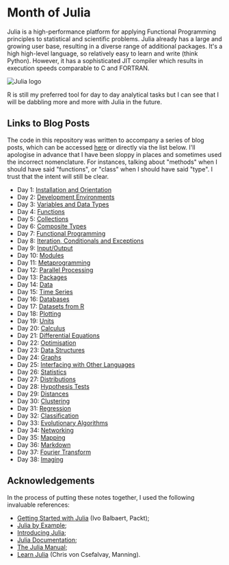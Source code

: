 # Month of Julia

Julia is a high-performance platform for applying Functional Programming principles to statistical and scientific problems. Julia already has a large and growing user base, resulting in a diverse range of additional packages. It's a high high-level language, so relatively easy to learn and write (think Python). However, it has a sophisticated JIT compiler which results in execution speeds comparable to C and FORTRAN.

![Julia logo](http://www.exegetic.biz/static/img/2015/08/Julia-Logo.png "Julia!")

R is still my preferred tool for day to day analytical tasks but I can see that I will be dabbling more and more with Julia in the future.

## Links to Blog Posts

The code in this repository was written to accompany a series of blog posts, which can be accessed [here](http://www.exegetic.biz/blog/tag/monthofjulia/) or directly via the list below.
I'll apologise in advance that I have been sloppy in places and sometimes used the incorrect nomenclature. For
instances, talking about "methods" when I should have said "functions", or "class" when I should have said "type".
I trust that the intent will still be clear.

- Day 1: [Installation and Orientation](http://www.exegetic.biz/blog/2015/08/monthofjulia-day-01-installation-and-orientation/ "Getting Julia installed and running.")
- Day 2: [Development Environments](http://www.exegetic.biz/blog/2015/09/monthofjulia-day-02-development-environments/ "Environments for working on Julia code.")
- Day 3: [Variables and Data Types](http://www.exegetic.biz/blog/2015/09/monthofjulia-day-03-variables-and-data-types/ "Integers, strings, etc.")
- Day 4: [Functions](http://www.exegetic.biz/blog/2015/09/monthofjulia-day-04-functions/ "Creating structure with functions.")
- Day 5: [Collections](http://www.exegetic.biz/blog/2015/09/monthofjulia-day-05-collections/ "Groups of things.")
- Day 6: [Composite Types](http://www.exegetic.biz/blog/2015/09/monthofjulia-day-06-composite-types/ "Build your own funky types.")
- Day 7: [Functional Programming](http://www.exegetic.biz/blog/2015/09/monthofjulia-day-07-functional-programming/ "Functions on functions.")
- Day 8: [Iteration, Conditionals and Exceptions](http://www.exegetic.biz/blog/2015/09/monthofjulia-day-08-iteration-and-control/ "Repetition, choices and breaking stuff.")
- Day 9: [Input/Output](http://www.exegetic.biz/blog/2015/09/monthofjulia-day-09-input-and-output/ "Reading and writing.")
- Day 10: [Modules](http://www.exegetic.biz/blog/2015/09/monthofjulia-day-10-modules/ "Keeping things modular.")
- Day 11: [Metaprogramming](http://www.exegetic.biz/blog/2015/09/monthofjulia-day-11-metaprogramming/ "Code making more code.")
- Day 12: [Parallel Processing](http://www.exegetic.biz/blog/2015/09/monthofjulia-day-12-parallel-processing/ "Doing many things at once.")
- Day 13: [Packages](http://www.exegetic.biz/blog/2015/09/monthofjulia-day-13-packages/ "Expanding Julia with add on packages.")
- Day 14: [Data](http://www.exegetic.biz/blog/2015/09/monthofjulia-day-14-data/ "Grist for your analyses.")
- Day 15: [Time Series](http://www.exegetic.biz/blog/2015/09/monthofjulia-day-15-time-series/ "Data gathered over time.")
- Day 16: [Databases](http://www.exegetic.biz/blog/2015/09/monthofjulia-day-16-databases/ "Querying a DB.")
- Day 17: [Datasets from R](http://www.exegetic.biz/blog/2015/09/monthofjulia-day-17-datasets-from-r/ "A cornucopia of data courtesy of R.")
- Day 18: [Plotting](http://www.exegetic.biz/blog/2015/09/monthofjulia-day-18-plotting/ "Pictures from formulae and data.")
- Day 19: [Units](http://www.exegetic.biz/blog/2015/09/monthofjulia-day-19-units/ "Measurements: quantities and units.")
- Day 20: [Calculus](http://www.exegetic.biz/blog/2015/09/monthofjulia-day-20-calculus/ "Integrating and Differentiating like a Boss!")
- Day 21: [Differential Equations](http://www.exegetic.biz/blog/2015/09/monthofjulia-day-21-differential-equations/ "Springs and pendulums.")
- Day 22: [Optimisation](http://www.exegetic.biz/blog/2015/09/monthofjulia-day-22-optimisation/ "Locating peaks and troughs.")
- Day 23: [Data Structures](http://www.exegetic.biz/blog/2015/09/monthofjulia-day-23-data-structures/ "Queues and Counters.")
- Day 24: [Graphs](http://www.exegetic.biz/blog/2015/09/monthofjulia-day-24-graphs/ "Nodes and Edges.")
- Day 25: [Interfacing with Other Languages](http://www.exegetic.biz/blog/2015/09/monthofjulia-day-25-other-languages/ "FORTRAN, C, Python etc.")
- Day 26: [Statistics](http://www.exegetic.biz/blog/2015/10/monthofjulia-day-26-statistics/ "Mean, Variance etc.")
- Day 27: [Distributions](http://www.exegetic.biz/blog/2015/10/monthofjulia-day-27-distributions/ "Generating samples from Distributions of any sort.")
- Day 28: [Hypothesis Tests](http://www.exegetic.biz/blog/2015/10/monthofjulia-day-28-hypothesis-tests/ "p-Values and Confidence Intervals.")
- Day 29: [Distances](http://www.exegetic.biz/blog/2015/10/monthofjulia-day-29-distances/ "Euclidean, Manhattan, Cosine: different ways to calculate distances.")
- Day 30: [Clustering](http://www.exegetic.biz/blog/2015/10/monthofjulia-day-30-clustering/ "Putting similar things together.")
- Day 31: [Regression](http://www.exegetic.biz/blog/2015/10/monthofjulia-day-31-regression/ "Fitting a straight line to a bundle of points.")
- Day 32: [Classification](http://www.exegetic.biz/blog/2015/10/monthofjulia-day-32-classification/ "Assigning classes to objects.")
- Day 33: [Evolutionary Algorithms](http://www.exegetic.biz/blog/2015/10/monthofjulia-day-33-evolutionary-algorithms/ "Crossover, Mutation and Elitism.")
- Day 34: [Networking](http://www.exegetic.biz/blog/2015/10/monthofjulia-day-34-networking/ "FTP, HTTP and the Twitter API.")
- Day 35: [Mapping](http://www.exegetic.biz/blog/2015/10/monthofjulia-day-35-mapping/ "Maps from OpenStreetMap.")
- Day 36: [Markdown](http://www.exegetic.biz/blog/2015/10/monthofjulia-day-36-markdown/ "Formatting documents.")
- Day 37: [Fourier Transform](http://www.exegetic.biz/blog/2015/10/monthofjulia-day-37-fourier-techniques/ "Flipping between the time and frequency domains.")
- Day 38: [Imaging](http://www.exegetic.biz/blog/2015/10/monthofjulia-day-38-imaging/ "Image processing.")

## Acknowledgements

In the process of putting these notes together, I used the following invaluable references:

- [Getting Started with Julia](https://www.packtpub.com/application-development/getting-started-julia-programming) (Ivo Balbaert, Packt);
- [Julia by Example](http://samuelcolvin.github.io/JuliaByExample/);
- [Introducing Julia](https://en.wikibooks.org/wiki/Introducing_Julia);
- [Julia Documentation](http://julialang.org/learning/);
- [The Julia Manual](http://julia.readthedocs.org/en/latest/manual/);
- [Learn Julia](https://www.manning.com/books/learn-julia) (Chris von Csefalvay, Manning).
